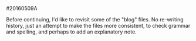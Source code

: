 #20160509A

Before continuing, I'd like to revisit some of the "blog" files.  No re-writing history, just an attempt to make the files more consistent, to check grammar and spelling, and perhaps to add an explanatory note.

